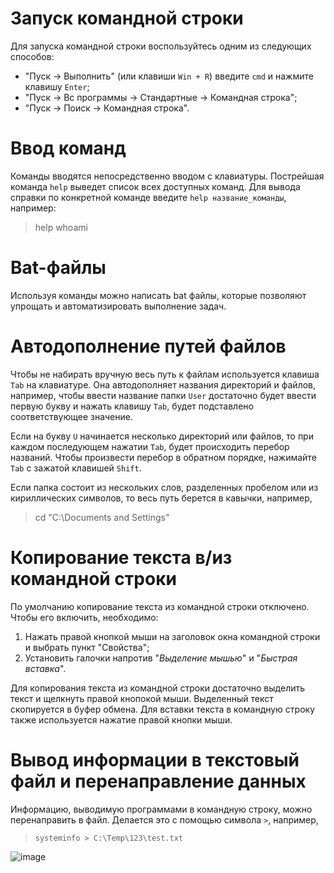 # Запуск командной строки
Для запуска командной строки воспользуйтесь одним из следующих способов:
* "Пуск -> Выполнить" (или клавиши `Win + R`) введите `cmd` и нажмите клавишу `Enter`;
* "Пуск -> Вс программы -> Стандартные -> Командная строка";
* "Пуск -> Поиск -> Командная строка".

# Ввод команд
Команды вводятся непосредственно вводом с клавиатуры. Пострейшая команда `help` выведет список всех доступных команд. Для вывода справки по конкретной команде введите `help название_команды`, например:
> help whoami

# Bat-файлы
Используя команды можно написать bat файлы, которые позволяют упрощать и автоматизировать выполнение задач. 

# Автодополнение путей файлов
Чтобы не набирать вручную весь путь к файлам используется клавиша `Tab` на клавиатуре. Она автодополняет названия директорий и файлов, например, чтобы ввести название папки `User` достаточно будет ввести первую букву и нажать клавишу `Tab`, будет подставлено соответствующее значение.

Если на букву `U` начинается несколько директорий или файлов, то при каждом последующем нажатии `Tab`, будет происходить перебор названий. Чтобы произвести перебор в обратном порядке, нажимайте `Tab` с зажатой клавишей `Shift`.

Если папка состоит из нескольких слов, разделенных пробелом или из кириллических символов, то весь путь берется в кавычки, например, 
> cd "C:\Documents and Settings"

# Копирование текста в/из командной строки
По умолчанию копирование текста из командной строки отключено. Чтобы его включить, необходимо:
1. Нажать правой кнопкой мыши на заголовок окна командной строки и выбрать пункт "Свойства";
2. Установить галочки напротив "*Выделение мышью*" и "*Быстрая вставка*".

Для копирования текста из командной строки достаточно выделить текст и щелкнуть правой кнопокой мыши. Выделенный текст скопируется в буфер обмена. Для вставки текста в командную строку также используется нажатие правой кнопки мыши.

# Вывод информации в текстовый файл и перенаправление данных
Информацию, выводимую программами в командную строку, можно перенаправить в файл. Делается это с помощью символа `>`, например, 
> `systeminfo > C:\Temp\123\test.txt`

![image](https://user-images.githubusercontent.com/16436481/131782395-b63b994a-cdab-46a9-9792-67e2362d45bb.png)

